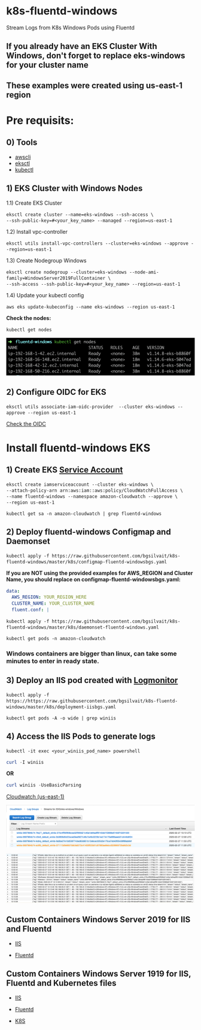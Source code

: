 # k8s-fluentd-windows
Stream Logs from K8s Windows Pods using Fluentd

## **If you already have an EKS Cluster With Windows, don't forget to replace eks-windows for your cluster name**

## **These examples were created using us-east-1 region**

# Pre requisits:

## 0) Tools
* [awscli](https://docs.aws.amazon.com/cli/latest/userguide/cli-chap-install.html)
* [eksctl](https://docs.aws.amazon.com/eks/latest/userguide/getting-started-eksctl.html)
* [kubectl](https://docs.aws.amazon.com/eks/latest/userguide/install-kubectl.html)

## 1) EKS Cluster with Windows Nodes

1.1) Create EKS Cluster
```console
eksctl create cluster --name=eks-windows --ssh-access \
--ssh-public-key=#<your_key_name> --managed --region=us-east-1
```
1.2) Install vpc-controller
```console
eksctl utils install-vpc-controllers --cluster=eks-windows --approve --region=us-east-1
```
1.3) Create Nodegroup Windows
```console
eksctl create nodegroup --cluster=eks-windows --node-ami-family=WindowsServer2019FullContainer \
--ssh-access --ssh-public-key=#<your_key_name> --region=us-east-1
```
1.4) Update your kubectl config
```console
aws eks update-kubeconfig --name eks-windows --region us-east-1
```
**Check the nodes:**
```console
kubectl get nodes
```
![nodes](./docs/nodes.png)

## 2) Configure OIDC for EKS

```console
eksctl utils associate-iam-oidc-provider  --cluster eks-windows --approve --region us-east-1
```
[Check the OIDC](https://console.aws.amazon.com/iam/home#/providers)


# Install fluentd-windows EKS

## 1) Create EKS [Service Account](https://docs.aws.amazon.com/eks/latest/userguide/iam-roles-for-service-accounts.html)

```console
eksctl create iamserviceaccount --cluster eks-windows \
--attach-policy-arn arn:aws:iam::aws:policy/CloudWatchFullAccess \
--name fluentd-windows --namespace amazon-cloudwatch --approve \
--region us-east-1
```

```console
kubectl get sa -n amazon-cloudwatch | grep fluentd-windows
```

## 2) Deploy fluentd-windows Configmap and Daemonset

```console
kubectl apply -f https://raw.githubusercontent.com/bgsilvait/k8s-fluentd-windows/master/k8s/configmap-fluentd-windowsbgs.yaml
```

**If you are NOT using the provided examples for AWS_REGION and Cluster Name, you should replace on configmap-fluentd-windowsbgs.yaml:**

```yaml
data:
  AWS_REGION: YOUR_REGION_HERE
  CLUSTER_NAME: YOUR_CLUSTER_NAME
  fluent.conf: |
```

```console
kubectl apply -f https://raw.githubusercontent.com/bgsilvait/k8s-fluentd-windows/master/k8s/daemonset-fluentd-windows.yaml
```

```console
kubectl get pods -n amazon-cloudwatch
```

### **Windows containers are bigger than linux, can take some minutes to enter in ready state.**

## 3) Deploy an IIS pod created with [Logmonitor](https://github.com/microsoft/windows-container-tools/tree/master/LogMonitor)


```console
kubectl apply -f https://https://raw.githubusercontent.com/bgsilvait/k8s-fluentd-windows/master/k8s/deployment-iisbgs.yaml
```

```console
kubectl get pods -A -o wide | grep winiis
```


## 4) Access the IIS Pods to generate logs

```console
kubectl -it exec <your_winiis_pod_name> powershell
```

```powershell
curl -I winiis
```
**OR**

```powershell
curl winiis -UseBasicParsing
```




[Cloudwatch (us-east-1)](https://console.aws.amazon.com/cloudwatch/home?region=us-east-1#logStream:group=/EKS/eks-windows/Windows;streamFilter=typeLogStreamPrefix
)

![loggroups](./docs/log_groups.png)

![iisstream](./docs/stream_IIS.png)

## Custom Containers Windows Server 2019 for IIS and Fluentd 

* [IIS](https://github.com/bgsilvait/k8s-fluentd-windows/tree/master/iis)

* [Fluentd](https://github.com/bgsilvait/k8s-fluentd-windows/tree/master/fluentd)

## Custom Containers Windows Server 1919 for IIS, Fluentd and Kubernetes files

* [IIS](https://github.com/bgsilvait/k8s-fluentd-windows/tree/master/ws1909/iis)

* [Fluentd](https://github.com/bgsilvait/k8s-fluentd-windows/tree/master/ws1909/fluentd)

* [K8S](https://github.com/bgsilvait/k8s-fluentd-windows/tree/master/ws1909/k8s)
